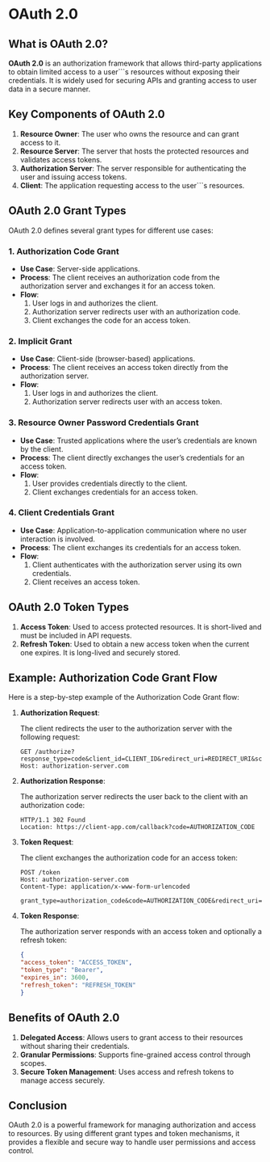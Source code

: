 # OAuth 2.0

## What is OAuth 2.0?

**OAuth 2.0** is an authorization framework that allows third-party applications to obtain limited access to a user```s resources without exposing their credentials. It is widely used for securing APIs and granting access to user data in a secure manner.

## Key Components of OAuth 2.0

1. **Resource Owner**: The user who owns the resource and can grant access to it.
2. **Resource Server**: The server that hosts the protected resources and validates access tokens.
3. **Authorization Server**: The server responsible for authenticating the user and issuing access tokens.
4. **Client**: The application requesting access to the user```s resources.

## OAuth 2.0 Grant Types

OAuth 2.0 defines several grant types for different use cases:

### 1. Authorization Code Grant

- **Use Case**: Server-side applications.
- **Process**: The client receives an authorization code from the authorization server and exchanges it for an access token.
- **Flow**:
    1. User logs in and authorizes the client.
    2. Authorization server redirects user with an authorization code.
    3. Client exchanges the code for an access token.

### 2. Implicit Grant

- **Use Case**: Client-side (browser-based) applications.
- **Process**: The client receives an access token directly from the authorization server.
- **Flow**:
    1. User logs in and authorizes the client.
    2. Authorization server redirects user with an access token.

### 3. Resource Owner Password Credentials Grant

- **Use Case**: Trusted applications where the user’s credentials are known by the client.
- **Process**: The client directly exchanges the user’s credentials for an access token.
- **Flow**:
    1. User provides credentials directly to the client.
    2. Client exchanges credentials for an access token.

### 4. Client Credentials Grant

- **Use Case**: Application-to-application communication where no user interaction is involved.
- **Process**: The client exchanges its credentials for an access token.
- **Flow**:
    1. Client authenticates with the authorization server using its own credentials.
    2. Client receives an access token.

## OAuth 2.0 Token Types

1. **Access Token**: Used to access protected resources. It is short-lived and must be included in API requests.
2. **Refresh Token**: Used to obtain a new access token when the current one expires. It is long-lived and securely stored.

## Example: Authorization Code Grant Flow

Here is a step-by-step example of the Authorization Code Grant flow:

1. **Authorization Request**:

   The client redirects the user to the authorization server with the following request:

   ```text
   GET /authorize?response_type=code&client_id=CLIENT_ID&redirect_uri=REDIRECT_URI&scope=read
   Host: authorization-server.com
   ```

2. **Authorization Response**:

   The authorization server redirects the user back to the client with an authorization code:

   ```text
   HTTP/1.1 302 Found
   Location: https://client-app.com/callback?code=AUTHORIZATION_CODE
   ```

3. **Token Request**:

   The client exchanges the authorization code for an access token:

   ```text
   POST /token
   Host: authorization-server.com
   Content-Type: application/x-www-form-urlencoded

   grant_type=authorization_code&code=AUTHORIZATION_CODE&redirect_uri=REDIRECT_URI&client_id=CLIENT_ID&client_secret=CLIENT_SECRET
   ```

4. **Token Response**:

   The authorization server responds with an access token and optionally a refresh token:

   ```json
   {
   "access_token": "ACCESS_TOKEN",
   "token_type": "Bearer",
   "expires_in": 3600,
   "refresh_token": "REFRESH_TOKEN"
   }
   ```

## Benefits of OAuth 2.0

1. **Delegated Access**: Allows users to grant access to their resources without sharing their credentials.
2. **Granular Permissions**: Supports fine-grained access control through scopes.
3. **Secure Token Management**: Uses access and refresh tokens to manage access securely.

## Conclusion

OAuth 2.0 is a powerful framework for managing authorization and access to resources. By using different grant types and token mechanisms, it provides a flexible and secure way to handle user permissions and access control.

